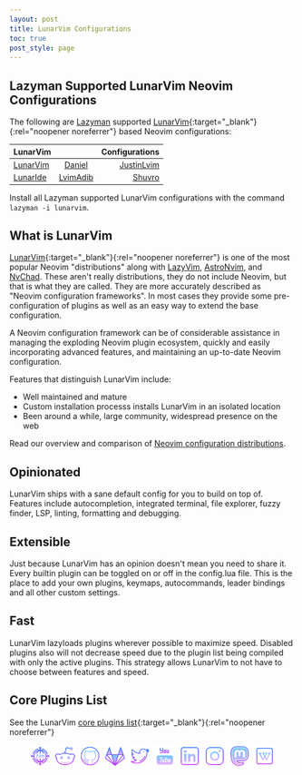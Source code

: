 ```yaml
---
layout: post
title: LunarVim Configurations
toc: true
post_style: page
---
```


<h2>Lazyman Supported LunarVim Neovim Configurations</h2>

The following are [Lazyman](https://lazyman.dev) supported
[LunarVim](https://lunarvim.org){:target="_blank"}{:rel="noopener noreferrer"}
based Neovim configurations:

| LunarVim |        | Configurations |
| :------- | :----: | -------------: |
| [LunarVim](https://lunarvim.lazyman.dev/posts/LunarVim) | [Daniel](https://lunarvim.lazyman.dev/posts/Daniel) | [JustinLvim](https://lunarvim.lazyman.dev/posts/JustinLvim) |
| [LunarIde](https://lunarvim.lazyman.dev/posts/LunarIde) | [LvimAdib](https://lunarvim.lazyman.dev/posts/LvimAdib) | [Shuvro](https://lunarvim.lazyman.dev/posts/Shuvro) |

Install all Lazyman supported LunarVim configurations with the command `lazyman -i lunarvim`.

## What is LunarVim

[LunarVim](https://lunarvim.org){:target="_blank"}{:rel="noopener noreferrer"}
is one of the most popular Neovim "distributions"
along with [LazyVim](https://lazyvim.lazyman.dev),
[AstroNvim](https://astronvim.lazyman.dev), and
[NvChad](https://nvchad.lazyman.dev). These aren't really distributions,
they do not include Neovim, but that is what they are called. They are more
accurately described as "Neovim configuration frameworks". In most cases they
provide some pre-configuration of plugins as well as an easy way to extend
the base configuration.

A Neovim configuration framework can be of considerable assistance in managing
the exploding Neovim plugin ecosystem, quickly and easily incorporating
advanced features, and maintaining an up-to-date Neovim configuration.

Features that distinguish LunarVim include:

- Well maintained and mature
- Custom installation processs installs LunarVim in an isolated location
- Been around a while, large community, widespread presence on the web

Read our overview and comparison of
[Neovim configuration distributions](https://lazyman.dev/posts/Configuration-Distributions).

## Opinionated

LunarVim ships with a sane default config for you to build on top of.
Features include autocompletion, integrated terminal, file explorer,
fuzzy finder, LSP, linting, formatting and debugging.

## Extensible

Just because LunarVim has an opinion doesn't mean you need to share it.
Every builtin plugin can be toggled on or off in the config.lua file.
This is the place to add your own plugins, keymaps, autocommands, leader
bindings and all other custom settings.

## Fast

LunarVim lazyloads plugins wherever possible to maximize speed. Disabled
plugins also will not decrease speed due to the plugin list being compiled
with only the active plugins. This strategy allows LunarVim to not have to
choose between features and speed.

## Core Plugins List

See the LunarVim [core plugins list](https://www.lunarvim.org/docs/features/core-plugins-list){:target="_blank"}{:rel="noopener noreferrer"}

<div align="center">
  <p align="center">
    <a href="https://ronrecord.com" target="_blank" rel="noopener">
      <img align="center"
      style="width:40px;height:40px"
      alt="domain"
      src="https://raw.githubusercontent.com/doctorfree/doctorfree/master/icons/domain.png"
    /></a>
    <a href="https://www.reddit.com/user/No-Blackberry-3160" target="_blank" rel="noopener">
      <img align="center"
      style="width:40px;height:40px"
      alt="reddit"
      src="https://raw.githubusercontent.com/doctorfree/doctorfree/master/icons/reddit.png"
    /></a>
    <a href="https://github.com/doctorfree" target="_blank" rel="noopener">
      <img align="center"
      style="width:40px;height:40px"
      alt="github"
      src="https://raw.githubusercontent.com/doctorfree/doctorfree/master/icons/github.png"
    /></a>
    <a href="https://gitlab.com/doctorfree" target="_blank" rel="noopener">
      <img align="center"
      style="width:40px;height:40px"
      alt="gitlab"
      src="https://raw.githubusercontent.com/doctorfree/doctorfree/master/icons/gitlab.png"
    /></a>
    <a href="https://twitter.com/ronrecord" target="_blank" rel="noopener">
      <img align="center"
      style="width:40px;height:40px"
      alt="twitter"
      src="https://raw.githubusercontent.com/doctorfree/doctorfree/master/icons/twitter.png"
    /></a>
    <a href="https://youtube.com/c/doctorfree" target="_blank" rel="noopener">
      <img align="center"
      style="width:40px;height:40px"
      alt="youtube"
      src="https://raw.githubusercontent.com/doctorfree/doctorfree/master/icons/youtube.png"
    /></a>
    <a href="https://linkedin.com/in/ronrecord" target="_blank" rel="noopener">
      <img align="center"
      style="width:40px;height:40px"
      alt="linkedin"
      src="https://raw.githubusercontent.com/doctorfree/doctorfree/master/icons/linkedin.png"
    /></a>
    <a href="https://instagram.com/doctorfree" target="_blank" rel="noopener">
      <img align="center"
      style="width:40px;height:40px"
      alt="instagram"
      src="https://raw.githubusercontent.com/doctorfree/doctorfree/master/icons/instagram.png"
    /></a>
    <a href="https://noc.social/@doctorwhen" target="_blank" rel="noopener">
      <img align="center"
      style="width:40px;height:40px"
      alt="mastodon"
      src="https://raw.githubusercontent.com/doctorfree/doctorfree/master/icons/mastodon.png"
    /></a>
    <a href="https://en.wikipedia.org/wiki/User:Doctorfree" target="_blank" rel="noopener">
      <img align="center"
      style="width:40px;height:40px"
      alt="wikipedia"
      src="https://raw.githubusercontent.com/doctorfree/doctorfree/master/icons/wikipedia.png"
    /></a>
  </p>
</div>
